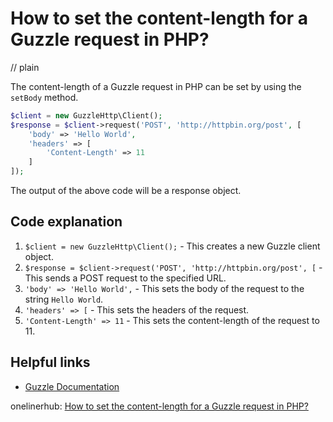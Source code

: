 # How to set the content-length for a Guzzle request in PHP?
// plain

The content-length of a Guzzle request in PHP can be set by using the `setBody` method.

```php
$client = new GuzzleHttp\Client();
$response = $client->request('POST', 'http://httpbin.org/post', [
    'body' => 'Hello World',
    'headers' => [
        'Content-Length' => 11
    ]
]);
```

The output of the above code will be a response object.

## Code explanation


1. `$client = new GuzzleHttp\Client();` - This creates a new Guzzle client object.
2. `$response = $client->request('POST', 'http://httpbin.org/post', [` - This sends a POST request to the specified URL.
3. `'body' => 'Hello World',` - This sets the body of the request to the string `Hello World`.
4. `'headers' => [` - This sets the headers of the request.
5. `'Content-Length' => 11` - This sets the content-length of the request to 11.

## Helpful links

- [Guzzle Documentation](http://docs.guzzlephp.org/en/stable/)

onelinerhub: [How to set the content-length for a Guzzle request in PHP?](https://onelinerhub.com/php-guzzle/how-to-set-the-content-length-for-a-guzzle-request-in-php)